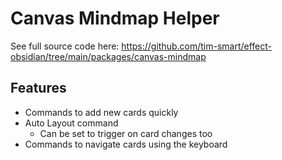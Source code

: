 # Canvas Mindmap Helper

See full source code here: https://github.com/tim-smart/effect-obsidian/tree/main/packages/canvas-mindmap

## Features

- Commands to add new cards quickly
- Auto Layout command
  - Can be set to trigger on card changes too
- Commands to navigate cards using the keyboard
